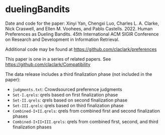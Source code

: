 # duelingBandits

Date and code for the paper: Xinyi Yan, Chengxi Luo, Charles L. A. Clarke, Nick Craswell, and Ellen M. Voohees, and Pablo Castells. 2022.  Human Preferences as Dueling Bandits.  45th International ACM SIGIR Conference on Research and Development in Information Retrieval.

Additional code may be found at https://github.com/claclark/preferences

This paper is one in a series of related papers. See https://github.com/claclark/Compatibility

The data release includes a third finalization phase (not included in the paper):
* ``judgments.txt``: Crowdsourced preference judgments
* ``Set-I.qrels``: qrels based on first finalization phase
* ``Set-II.qrels``: qrels based on second finalization phase
* ``Set-III.qrels``: qrels based on third finalization phase
* ``Combined-I+II.qrels``: qrels from combined first and second finalization phases
* ``Combined-I+II+III.qrels``: qrels from combined first, second, and third finalization phases
